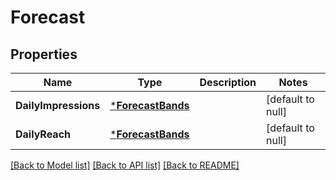 # Forecast

## Properties
Name | Type | Description | Notes
------------ | ------------- | ------------- | -------------
**DailyImpressions** | [***ForecastBands**](ForecastBands.md) |  | [default to null]
**DailyReach** | [***ForecastBands**](ForecastBands.md) |  | [default to null]

[[Back to Model list]](../README.md#documentation-for-models) [[Back to API list]](../README.md#documentation-for-api-endpoints) [[Back to README]](../README.md)

